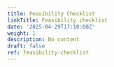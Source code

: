 ```yaml
---
title: Feasibility Checklist
linkTitle: Feasibility checklist
date: '2025-04-29T17:10:00Z'
weight: 1
description: No content
draft: false
ref: feasibility-checklist
---
```


